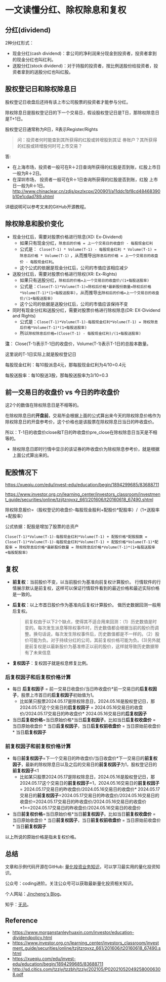 # 一文读懂分红、除权除息和复权

## 分红(dividend)

2种分红形式：

* 现金分红(cash dividend)：拿公司的净利润来分现金到投资者，投资者拿到的现金分红也叫红利。
* 送股分红(stock dividend)：对于持股的投资者，按比例送股份给投资者，投资者拿到的送股分红也叫红股。



## 股权登记日和除权除息日

股权登记日收盘后还持有该上市公司股票的投资者才能参与分红。

除权除息日是股权登记日的下一个交易日，假设股权登记日是T日，那除权除息日是T+1日。

股权登记日通常称为R日，R表示Register/Rights

>  问：投资者何时能查到其所获得的红股或转增股到其证 券账户？其所获得的红股或转增股何时可上市交易？

答:

* 在上海市场，投资者一般可在R＋2日查询所获得的红股是否到账，红股上市日一般为R＋2日。
* 在深圳市场， 投资者一般可在R＋1日查询所获得的红股是否到账，红股 上市日一般为R＋1日。http://www.chinaclear.cn/zdjs/pxzlxcpx/200901/a11ddc1bf8cd48468390b10e1cdad789.shtml

详细说明可以参考文末的GitHub开源教程。



## 除权除息和股价变化

* 现金分红后，需要对股票价格进行除息(XD: Ex-Dividend)
  * 如果只有现金分红，`除息后的价格 = 上一个交易日的收盘价 - 每股现金红利`
  * 公式是：` Close(T-1) * Volume(T-1) - 每股现金红利 * Volume(T-1) = 除息后价格 * Volume(T-1)` ，从而推导出`除息后的价格 = 上一个交易日的收盘价 - 每股现金红利`。
  * 这个公式的依据是现金分红后，公司的市值应该相应减少
* 送股分红后，需要对股票价格进行除权(XR: Ex-Rights)
  * 如果只有送股分红，`除权后的价格=上一个交易日的收盘价/(1+每股送股率)`
  * 公式是：`Close(T-1)*Volume(T-1)=除权后价格*最新股份数量=除权后价格*Volume(T-1)*(1+每股送股率)`，从而推导出`除权后的价格=上一个交易日的收盘价/(1+每股送股率)`
  * 这个公司的依据是送股分红后，公司的市值应该保持不变
* 同时有现金分红和送股分红，需要对股票价格进行除权除息(DR: EX-Dividend and Rights)
  * 公式是：`Close(T-1)*Volume(T-1)-每股现金红利*Volume(T-1) = 除权除息后价格*Volume(T-1)*(1+每股送股率)`
  * 所以`除权除息后价格=(Close(T-1) - 每股现金红利)/(1+每股送股率)`



**注**： Close(T-1)表示T-1日的收盘价，Volume(T-1)表示T-1日的总股本数量。

这里说的T-1日实际上就是股权登记日

每股现金红利：每10股派息4元，那每股现金红利为4/10=0.4元

每股送股率：每10股送3股，那每股送股率为3/10=0.3



## 前一交易日的收盘价 vs 今日的昨收盘价

这2个的数值在除权除息日是不相等的。

在除权除息日的**开盘前**，交易所会根据上面的公式算出来今天的除权除息价格作为除权除息日的开盘参考价，这个价格也是该股票在除权除息日当日的昨收盘价。

所以：T-1日的收盘价close和T日的昨收盘价pre_close在除权除息日当天是不相等的。

* 除权除息日即时行情中显示的该证券的昨收盘价为除权除息参考价，就是根据上面公式算出来的。

## 配股情况下

https://xueqiu.com/edu/invest-edu/education/begin/1894299685/83688711

https://www.investor.org.cn/learning_center/investors_classroom/investment_guide/securities/online/tzjjtzrqyxz_661/201606/t20160618_67490.shtml

除权除息报价=（股权登记的收盘价-每股现金股利+配股价*配股率）/（1+送股率+配股率）

公式依据：配股是增加了股票的总资产

`Close(T-1)*Volume(T-1)-每股现金红利*Volume(T-1) + 配股价格*配股股数 = Close(T-1)*Volume(T-1)-每股现金红利*Volume(T-1) + 配股价格*Volume(T-1)*配股率 = 除权除息后价格*最新股份数量 = 除权除息后价格*Volume(T-1)*(1+每股送股率+每股配股率)`



## 复权

* **前复权**：当前股价不变，以当前股价为基准向前复权计算股价。 行情软件的行情展示默认是前复权，这样可以保证行情软件看到的最近价格和最近实际价格是一致的。

* **后复权**：以上市首日股价作为基准向后复权计算股价。 做历史数据回测一般用后复权。

  > 前复权由于以下2个缺点，使得其不适合用来回测：（1）历史数值是时变的。每次发生派息等除权事件时，历史数值都会根据当前的股价而调整。换句话说，每次发生除权事件后，历史数值都是不一样的。（2）股价可能为负。对于持续分红的公司，其前复权价格可能为负。(3)另外就是前复权是以最新股价为基准修正以前的股价，这样就导致历史数据带有了未来信息

* **复权因子**：复权因子就是权息修复比例。

### 后复权因子和后复权价格计算

* 每日 **后复权因子** = 前一交易日收盘价/当日昨收盘价*前一交易日的**后复权因子**，股票上市首日的**后复权因子**初始值为1。
  * 比如某只股票2024.05.17是除权除息日，2024.05.16是股权登记日，那2024.05.17这个交易日的**后复权因子** = 2024.05.16交易日的收盘价/2024.05.17交易日的昨收盘价* 2024.05.16交易日的**后复权因子**
* 当日**后复权价格**=当日原始价格*当日**后复权因子**。比如当日**后复权收盘价** = 当日原始收盘价 * 当日**后复权因子**，当日**后复权前收盘价** = 当日原始前收盘价 * 当日**后复权因子**

### 前复权因子和前复权价格计算

* 每日**前复权因子**=下一个交易日的昨收盘价/当日收盘价*下一交易日的**前复权因子**，最新的除权除息日以及之后的交易日的**前复权因子**为1，股权登记日的**前复权因子**<1
  * 比如某只股票2024.05.17是除权除息日，2024.05.16是股权登记日，那2024.05.17这个交易日的**前复权因子**=1，2024.05.16交易日的**前复权因子** = 2024.05.17交易日的昨收盘价/2024.05.16交易日的收盘价* 2024.05.17交易日的**前复权因子**=2024.05.17交易日的昨收盘价/2024.05.16交易日的收盘价=2024.05.17交易日的昨收盘价/2024.05.16交易日的收盘价*1==2024.05.17交易日的昨收盘价/2024.05.16交易日的收盘价
* 当日**前复权价格**=当日原始价格*当日**前复权因子**。比如当日**前复权收盘价** = 当日原始收盘价 * 当日**前复权因子**，当日**前复权前收盘价** = 当日原始前收盘价 * 当日**前复权因子**

以上所说的原始价格是指未复权价格。



## 总结

文章和示例代码开源在GitHub: [量化投资业务知识](https://github.com/jincheng9/finance_tutorial)，可以学习最实用的量化投资知识。

公众号：coding进阶。关注公众号可以获取最新量化投资相关知识。

个人网站：[Jincheng's Blog](https://jincheng9.github.io/)。

知乎：[无忌](https://www.zhihu.com/people/thucuhkwuji)。



## Reference

* https://www.morganstanleyhuaxin.com/investor/education-dividendpolicy.html
* https://www.investor.org.cn/learning_center/investors_classroom/investment_guide/securities/online/tzjjtzrqyxz_661/201606/t20160618_67490.shtml
* https://xueqiu.com/edu/invest-edu/education/begin/1894299685/83688711
* http://sd.citics.com/tzzjy/tzzbh/tzzjy/202105/P020210520492580006308.pdf

